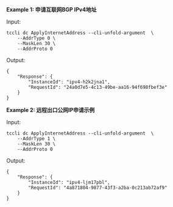 **Example 1: 申请互联网BGP IPv4地址**



Input: 

```
tccli dc ApplyInternetAddress --cli-unfold-argument  \
    --AddrType 0 \
    --MaskLen 30 \
    --AddrProto 0
```

Output: 
```
{
    "Response": {
        "InstanceId": "ipv4-h2k2jna1",
        "RequestId": "24a0d7e5-4c13-49be-aa16-94f698fbef3e"
    }
}
```

**Example 2: 远程出口公网IP申请示例**



Input: 

```
tccli dc ApplyInternetAddress --cli-unfold-argument  \
    --AddrType 1 \
    --MaskLen 30 \
    --AddrProto 0
```

Output: 
```
{
    "Response": {
        "InstanceId": "ipv4-ljm17pbl",
        "RequestId": "4a871804-9877-43f3-a2ba-0c213ab72af9"
    }
}
```

